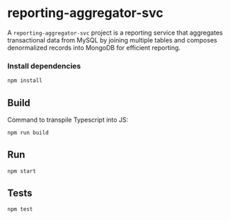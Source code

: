 # reporting-aggregator-svc


A `reporting-aggregator-svc` project is a reporting service that aggregates transactional data from MySQL by joining multiple tables and composes denormalized records into MongoDB for efficient reporting.

### Install dependencies

```bash
npm install
```

## Build

Command to transpile Typescript into JS:

```bash
npm run build
```

## Run

```bash
npm start
```

## Tests

```bash
npm test
```


